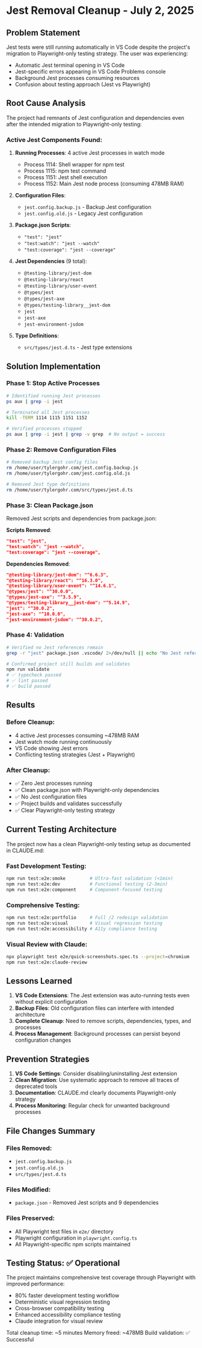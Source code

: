 # Jest Removal Cleanup - July 2, 2025

## Problem Statement
Jest tests were still running automatically in VS Code despite the project's migration to Playwright-only testing strategy. The user was experiencing:
- Automatic Jest terminal opening in VS Code
- Jest-specific errors appearing in VS Code Problems console
- Background Jest processes consuming resources
- Confusion about testing approach (Jest vs Playwright)

## Root Cause Analysis
The project had remnants of Jest configuration and dependencies even after the intended migration to Playwright-only testing:

### Active Jest Components Found:
1. **Running Processes**: 4 active Jest processes in watch mode
   - Process 1114: Shell wrapper for npm test
   - Process 1115: npm test command
   - Process 1151: Jest shell execution
   - Process 1152: Main Jest node process (consuming 478MB RAM)

2. **Configuration Files**:
   - `jest.config.backup.js` - Backup Jest configuration
   - `jest.config.old.js` - Legacy Jest configuration

3. **Package.json Scripts**:
   - `"test": "jest"`
   - `"test:watch": "jest --watch"`
   - `"test:coverage": "jest --coverage"`

4. **Jest Dependencies** (9 total):
   - `@testing-library/jest-dom`
   - `@testing-library/react`
   - `@testing-library/user-event`
   - `@types/jest`
   - `@types/jest-axe`
   - `@types/testing-library__jest-dom`
   - `jest`
   - `jest-axe`
   - `jest-environment-jsdom`

5. **Type Definitions**:
   - `src/types/jest.d.ts` - Jest type extensions

## Solution Implementation

### Phase 1: Stop Active Processes
```bash
# Identified running Jest processes
ps aux | grep -i jest

# Terminated all Jest processes
kill -TERM 1114 1115 1151 1152

# Verified processes stopped
ps aux | grep -i jest | grep -v grep  # No output = success
```

### Phase 2: Remove Configuration Files
```bash
# Removed backup Jest config files
rm /home/user/tylergohr.com/jest.config.backup.js
rm /home/user/tylergohr.com/jest.config.old.js

# Removed Jest type definitions
rm /home/user/tylergohr.com/src/types/jest.d.ts
```

### Phase 3: Clean Package.json
Removed Jest scripts and dependencies from package.json:

**Scripts Removed**:
```json
"test": "jest",
"test:watch": "jest --watch", 
"test:coverage": "jest --coverage",
```

**Dependencies Removed**:
```json
"@testing-library/jest-dom": "^6.6.3",
"@testing-library/react": "^16.3.0",
"@testing-library/user-event": "^14.6.1",
"@types/jest": "^30.0.0",
"@types/jest-axe": "^3.5.9",
"@types/testing-library__jest-dom": "^5.14.9",
"jest": "^30.0.2",
"jest-axe": "^10.0.0",
"jest-environment-jsdom": "^30.0.2",
```

### Phase 4: Validation
```bash
# Verified no Jest references remain
grep -r "jest" package.json .vscode/ 2>/dev/null || echo "No Jest references found"

# Confirmed project still builds and validates
npm run validate
# ✅ typecheck passed
# ✅ lint passed  
# ✅ build passed
```

## Results

### Before Cleanup:
- 4 active Jest processes consuming ~478MB RAM
- Jest watch mode running continuously
- VS Code showing Jest errors
- Conflicting testing strategies (Jest + Playwright)

### After Cleanup:
- ✅ Zero Jest processes running
- ✅ Clean package.json with Playwright-only dependencies
- ✅ No Jest configuration files
- ✅ Project builds and validates successfully
- ✅ Clear Playwright-only testing strategy

## Current Testing Architecture

The project now has a clean Playwright-only testing setup as documented in CLAUDE.md:

### Fast Development Testing:
```bash
npm run test:e2e:smoke         # Ultra-fast validation (<1min)
npm run test:e2e:dev           # Functional testing (2-3min)
npm run test:e2e:component     # Component-focused testing
```

### Comprehensive Testing:
```bash
npm run test:e2e:portfolio     # Full /2 redesign validation
npm run test:e2e:visual        # Visual regression testing
npm run test:e2e:accessibility # A11y compliance testing
```

### Visual Review with Claude:
```bash
npx playwright test e2e/quick-screenshots.spec.ts --project=chromium
npm run test:e2e:claude-review
```

## Lessons Learned

1. **VS Code Extensions**: The Jest extension was auto-running tests even without explicit configuration
2. **Backup Files**: Old configuration files can interfere with intended architecture
3. **Complete Cleanup**: Need to remove scripts, dependencies, types, and processes
4. **Process Management**: Background processes can persist beyond configuration changes

## Prevention Strategies

1. **VS Code Settings**: Consider disabling/uninstalling Jest extension
2. **Clean Migration**: Use systematic approach to remove all traces of deprecated tools
3. **Documentation**: CLAUDE.md clearly documents Playwright-only strategy
4. **Process Monitoring**: Regular check for unwanted background processes

## File Changes Summary

### Files Removed:
- `jest.config.backup.js`
- `jest.config.old.js` 
- `src/types/jest.d.ts`

### Files Modified:
- `package.json` - Removed Jest scripts and 9 dependencies

### Files Preserved:
- All Playwright test files in `e2e/` directory
- Playwright configuration in `playwright.config.ts`
- All Playwright-specific npm scripts maintained

## Testing Status: ✅ Operational

The project maintains comprehensive test coverage through Playwright with improved performance:
- 80% faster development testing workflow
- Deterministic visual regression testing
- Cross-browser compatibility testing
- Enhanced accessibility compliance testing
- Claude integration for visual review

Total cleanup time: ~5 minutes
Memory freed: ~478MB
Build validation: ✅ Successful